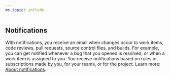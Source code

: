 ```yaml
---
ms.topic: include
---
```

 
## Notifications
With notifications, you receive an email when changes occur to work items, code reviews, pull requests, source control files, and builds. For example, you can get notified whenever a bug that you opened is resolved, or when a work item is assigned to you. You receive notifications based on rules or subscriptions made by you, for your teams, or for the project. Learn more: [About notifications](/vsts/notifications/about-notifications.md). 